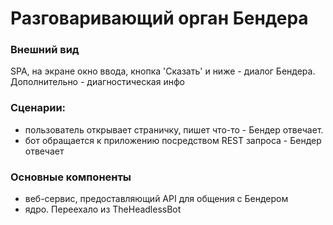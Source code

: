 # Разговаривающий орган Бендера

### Внешний вид
SPA, на экране окно ввода, кнопка 'Сказать' и ниже - диалог Бендера.
Дополнительно - диагностическая инфо

### Сценарии:
- пользователь открывает страничку, пишет что-то - Бендер отвечает.
- бот обращается к приложению посредством REST запроса - Бендер отвечает

### Основные компоненты
- веб-сервис, предоставляющий API для общения с Бендером
- ядро. Переехало из TheHeadlessBot

